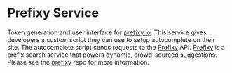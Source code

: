 # Prefixy Service

Token generation and user interface for [prefixy.io](https://www.prefixy.io/). This service gives developers a custom script they can use to setup autocomplete on their site. The autocomplete script sends requests to the [Prefixy](https://github.com/jayshenk/prefixy) API. [Prefixy](https://github.com/jayshenk/prefixy) is a prefix search service that powers dynamic, crowd-sourced suggestions. Please see the [prefixy](https://github.com/jayshenk/prefixy) repo for more information.
